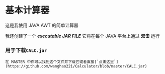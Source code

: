 # 基本计算器

这是我使用 JAVA AWT 的简单计算器
 
  我还创建了一个 **_executable JAR FILE_** 它将在每个 JAVA 平台上通过 **双击** 运行
 
  ### 用于下载`CALC.jar`
 
    在 MASTER 中你可以找到这个文件并下载它或者直接[`点击这里`](https://github.com/wanghao221/Calculator/blob/master/CALC.jar)

